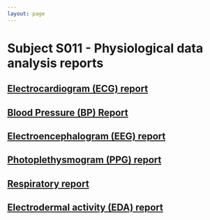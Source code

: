```yaml
---
layout: page
---
```


# Subject S011 - Physiological data analysis reports

## [Electrocardiogram (ECG) report](./ecg/README.md)

## [Blood Pressure (BP) Report](./bp/README.md)

## [Electroencephalogram (EEG) report](./eeg/README.md)

## [Photoplethysmogram (PPG) report](./ppg/README.md)

## [Respiratory report](./rsp/README.md)

## [Electrodermal activity (EDA) report](./eda/README.md)

